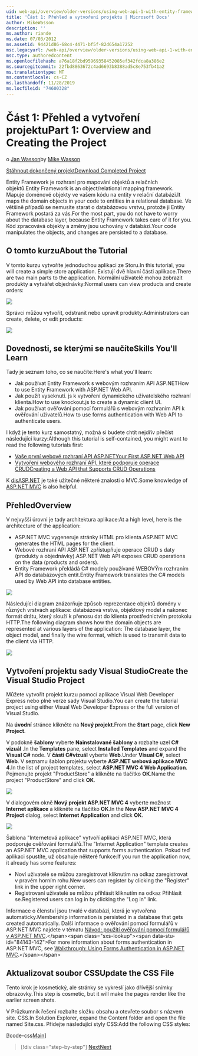```yaml
---
uid: web-api/overview/older-versions/using-web-api-1-with-entity-framework-5/using-web-api-with-entity-framework-part-1
title: 'Část 1: Přehled a vytvoření projektu | Microsoft Docs'
author: MikeWasson
description: ''
ms.author: riande
ms.date: 07/03/2012
ms.assetid: 94421d86-68c4-4471-bf5f-82d654a17252
msc.legacyurl: /web-api/overview/older-versions/using-web-api-1-with-entity-framework-5/using-web-api-with-entity-framework-part-1
msc.type: authoredcontent
ms.openlocfilehash: a76a18f2bd95969358452085ef342fdca8a386e2
ms.sourcegitcommit: 22fbd8863672c4ad6693b8388ad5c8e753fb41a2
ms.translationtype: MT
ms.contentlocale: cs-CZ
ms.lasthandoff: 11/28/2019
ms.locfileid: "74600328"
---
```

# <a name="part-1-overview-and-creating-the-project"></a><span data-ttu-id="84143-102">Část 1: Přehled a vytvoření projektu</span><span class="sxs-lookup"><span data-stu-id="84143-102">Part 1: Overview and Creating the Project</span></span>

<span data-ttu-id="84143-103">o [Jan Wasson](https://github.com/MikeWasson)</span><span class="sxs-lookup"><span data-stu-id="84143-103">by [Mike Wasson](https://github.com/MikeWasson)</span></span>

[<span data-ttu-id="84143-104">Stáhnout dokončený projekt</span><span class="sxs-lookup"><span data-stu-id="84143-104">Download Completed Project</span></span>](https://code.msdn.microsoft.com/ASP-NET-Web-API-with-afa30545)

<span data-ttu-id="84143-105">Entity Framework je rozhraní pro mapování objektů a relačních objektů.</span><span class="sxs-lookup"><span data-stu-id="84143-105">Entity Framework is an object/relational mapping framework.</span></span> <span data-ttu-id="84143-106">Mapuje doménové objekty ve vašem kódu na entity v relační databázi.</span><span class="sxs-lookup"><span data-stu-id="84143-106">It maps the domain objects in your code to entities in a relational database.</span></span> <span data-ttu-id="84143-107">Ve většině případů se nemusíte starat o databázovou vrstvu, protože ji Entity Framework postará za vás.</span><span class="sxs-lookup"><span data-stu-id="84143-107">For the most part, you do not have to worry about the database layer, because Entity Framework takes care of it for you.</span></span> <span data-ttu-id="84143-108">Kód zpracovává objekty a změny jsou uchovány v databázi.</span><span class="sxs-lookup"><span data-stu-id="84143-108">Your code manipulates the objects, and changes are persisted to a database.</span></span>

## <a name="about-the-tutorial"></a><span data-ttu-id="84143-109">O tomto kurzu</span><span class="sxs-lookup"><span data-stu-id="84143-109">About the Tutorial</span></span>

<span data-ttu-id="84143-110">V tomto kurzu vytvoříte jednoduchou aplikaci ze Storu.</span><span class="sxs-lookup"><span data-stu-id="84143-110">In this tutorial, you will create a simple store application.</span></span> <span data-ttu-id="84143-111">Existují dvě hlavní části aplikace.</span><span class="sxs-lookup"><span data-stu-id="84143-111">There are two main parts to the application.</span></span> <span data-ttu-id="84143-112">Normální uživatelé mohou zobrazit produkty a vytvářet objednávky:</span><span class="sxs-lookup"><span data-stu-id="84143-112">Normal users can view products and create orders:</span></span>

![](using-web-api-with-entity-framework-part-1/_static/image1.png)

<span data-ttu-id="84143-113">Správci můžou vytvořit, odstranit nebo upravit produkty:</span><span class="sxs-lookup"><span data-stu-id="84143-113">Administrators can create, delete, or edit products:</span></span>

![](using-web-api-with-entity-framework-part-1/_static/image2.png)

## <a name="skills-youll-learn"></a><span data-ttu-id="84143-114">Dovednosti, se kterými se naučíte</span><span class="sxs-lookup"><span data-stu-id="84143-114">Skills You'll Learn</span></span>

<span data-ttu-id="84143-115">Tady je seznam toho, co se naučíte:</span><span class="sxs-lookup"><span data-stu-id="84143-115">Here's what you'll learn:</span></span>

- <span data-ttu-id="84143-116">Jak používat Entity Framework s webovým rozhraním API ASP.NET</span><span class="sxs-lookup"><span data-stu-id="84143-116">How to use Entity Framework with ASP.NET Web API.</span></span>
- <span data-ttu-id="84143-117">Jak použít vyseknutí. js k vytvoření dynamického uživatelského rozhraní klienta.</span><span class="sxs-lookup"><span data-stu-id="84143-117">How to use knockout.js to create a dynamic client UI.</span></span>
- <span data-ttu-id="84143-118">Jak používat ověřování pomocí formulářů s webovým rozhraním API k ověřování uživatelů.</span><span class="sxs-lookup"><span data-stu-id="84143-118">How to use forms authentication with Web API to authenticate users.</span></span>

<span data-ttu-id="84143-119">I když je tento kurz samostatný, možná si budete chtít nejdřív přečíst následující kurzy:</span><span class="sxs-lookup"><span data-stu-id="84143-119">Although this tutorial is self-contained, you might want to read the following tutorials first:</span></span>

- [<span data-ttu-id="84143-120">Vaše první webové rozhraní API ASP.NET</span><span class="sxs-lookup"><span data-stu-id="84143-120">Your First ASP.NET Web API</span></span>](../../getting-started-with-aspnet-web-api/tutorial-your-first-web-api.md)
- [<span data-ttu-id="84143-121">Vytvoření webového rozhraní API, které podporuje operace CRUD</span><span class="sxs-lookup"><span data-stu-id="84143-121">Creating a Web API that Supports CRUD Operations</span></span>](../creating-a-web-api-that-supports-crud-operations.md)

<span data-ttu-id="84143-122">K [disASP.NET](../../../../mvc/index.md) je také užitečné některé znalosti o MVC.</span><span class="sxs-lookup"><span data-stu-id="84143-122">Some knowledge of [ASP.NET MVC](../../../../mvc/index.md) is also helpful.</span></span>

## <a name="overview"></a><span data-ttu-id="84143-123">Přehled</span><span class="sxs-lookup"><span data-stu-id="84143-123">Overview</span></span>

<span data-ttu-id="84143-124">V nejvyšší úrovni je tady architektura aplikace:</span><span class="sxs-lookup"><span data-stu-id="84143-124">At a high level, here is the architecture of the application:</span></span>

- <span data-ttu-id="84143-125">ASP.NET MVC vygeneruje stránky HTML pro klienta.</span><span class="sxs-lookup"><span data-stu-id="84143-125">ASP.NET MVC generates the HTML pages for the client.</span></span>
- <span data-ttu-id="84143-126">Webové rozhraní API ASP.NET zpřístupňuje operace CRUD s daty (produkty a objednávky).</span><span class="sxs-lookup"><span data-stu-id="84143-126">ASP.NET Web API exposes CRUD operations on the data (products and orders).</span></span>
- <span data-ttu-id="84143-127">Entity Framework překládá C# modely používané WEBOVÝm rozhraním API do databázových entit.</span><span class="sxs-lookup"><span data-stu-id="84143-127">Entity Framework translates the C# models used by Web API into database entities.</span></span>

![](using-web-api-with-entity-framework-part-1/_static/image3.png)

<span data-ttu-id="84143-128">Následující diagram znázorňuje způsob reprezentace objektů domény v různých vrstvách aplikace: databázová vrstva, objektový model a nakonec formát drátu, který slouží k přenosu dat do klienta prostřednictvím protokolu HTTP.</span><span class="sxs-lookup"><span data-stu-id="84143-128">The following diagram shows how the domain objects are represented at various layers of the application: The database layer, the object model, and finally the wire format, which is used to transmit data to the client via HTTP.</span></span>

![](using-web-api-with-entity-framework-part-1/_static/image4.png)

## <a name="create-the-visual-studio-project"></a><span data-ttu-id="84143-129">Vytvoření projektu sady Visual Studio</span><span class="sxs-lookup"><span data-stu-id="84143-129">Create the Visual Studio Project</span></span>

<span data-ttu-id="84143-130">Můžete vytvořit projekt kurzu pomocí aplikace Visual Web Developer Express nebo plné verze sady Visual Studio.</span><span class="sxs-lookup"><span data-stu-id="84143-130">You can create the tutorial project using either Visual Web Developer Express or the full version of Visual Studio.</span></span>

<span data-ttu-id="84143-131">Na **úvodní** stránce klikněte na **Nový projekt**.</span><span class="sxs-lookup"><span data-stu-id="84143-131">From the **Start** page, click **New Project**.</span></span>

<span data-ttu-id="84143-132">V podokně **šablony** vyberte **Nainstalované šablony** a rozbalte uzel  **C# vizuál** .</span><span class="sxs-lookup"><span data-stu-id="84143-132">In the **Templates** pane, select **Installed Templates** and expand the **Visual C#** node.</span></span> <span data-ttu-id="84143-133">V **části C#vizuál** vyberte **Web**.</span><span class="sxs-lookup"><span data-stu-id="84143-133">Under **Visual C#**, select **Web**.</span></span> <span data-ttu-id="84143-134">V seznamu šablon projektu vyberte **ASP.NET webová aplikace MVC 4**.</span><span class="sxs-lookup"><span data-stu-id="84143-134">In the list of project templates, select **ASP.NET MVC 4 Web Application**.</span></span> <span data-ttu-id="84143-135">Pojmenujte projekt "ProductStore" a klikněte na tlačítko **OK**.</span><span class="sxs-lookup"><span data-stu-id="84143-135">Name the project "ProductStore" and click **OK**.</span></span>

![](using-web-api-with-entity-framework-part-1/_static/image5.png)

<span data-ttu-id="84143-136">V dialogovém okně **Nový projekt ASP.NET MVC 4** vyberte možnost **Internet aplikace** a klikněte na tlačítko **OK**.</span><span class="sxs-lookup"><span data-stu-id="84143-136">In the **New ASP.NET MVC 4 Project** dialog, select **Internet Application** and click **OK**.</span></span>

![](using-web-api-with-entity-framework-part-1/_static/image6.png)

<span data-ttu-id="84143-137">Šablona "Internetová aplikace" vytvoří aplikaci ASP.NET MVC, která podporuje ověřování formulářů.</span><span class="sxs-lookup"><span data-stu-id="84143-137">The "Internet Application" template creates an ASP.NET MVC application that supports forms authentication.</span></span> <span data-ttu-id="84143-138">Pokud teď aplikaci spustíte, už obsahuje některé funkce:</span><span class="sxs-lookup"><span data-stu-id="84143-138">If you run the application now, it already has some features:</span></span>

- <span data-ttu-id="84143-139">Noví uživatelé se můžou zaregistrovat kliknutím na odkaz zaregistrovat v pravém horním rohu.</span><span class="sxs-lookup"><span data-stu-id="84143-139">New users can register by clicking the "Register" link in the upper right corner.</span></span>
- <span data-ttu-id="84143-140">Registrovaní uživatelé se můžou přihlásit kliknutím na odkaz Přihlásit se.</span><span class="sxs-lookup"><span data-stu-id="84143-140">Registered users can log in by clicking the "Log in" link.</span></span>

<span data-ttu-id="84143-141">Informace o členství jsou trvalé v databázi, která je vytvořena automaticky.</span><span class="sxs-lookup"><span data-stu-id="84143-141">Membership information is persisted in a database that gets created automatically.</span></span> <span data-ttu-id="84143-142">Další informace o ověřování pomocí formulářů v ASP.NET MVC najdete v tématu [Návod: použití ověřování pomocí formulářů v ASP.NET MVC](https://msdn.microsoft.com/library/ff398049(VS.98).aspx).</span><span class="sxs-lookup"><span data-stu-id="84143-142">For more information about forms authentication in ASP.NET MVC, see [Walkthrough: Using Forms Authentication in ASP.NET MVC](https://msdn.microsoft.com/library/ff398049(VS.98).aspx).</span></span>

## <a name="update-the-css-file"></a><span data-ttu-id="84143-143">Aktualizovat soubor CSS</span><span class="sxs-lookup"><span data-stu-id="84143-143">Update the CSS File</span></span>

<span data-ttu-id="84143-144">Tento krok je kosmetický, ale stránky se vykreslí jako dřívější snímky obrazovky.</span><span class="sxs-lookup"><span data-stu-id="84143-144">This step is cosmetic, but it will make the pages render like the earlier screen shots.</span></span>

<span data-ttu-id="84143-145">V Průzkumník řešení rozbalte složku obsahu a otevřete soubor s názvem site. CSS.</span><span class="sxs-lookup"><span data-stu-id="84143-145">In Solution Explorer, expand the Content folder and open the file named Site.css.</span></span> <span data-ttu-id="84143-146">Přidejte následující styly CSS:</span><span class="sxs-lookup"><span data-stu-id="84143-146">Add the following CSS styles:</span></span>

[!code-css[Main](using-web-api-with-entity-framework-part-1/samples/sample1.css)]

> [!div class="step-by-step"]
> [<span data-ttu-id="84143-147">Next</span><span class="sxs-lookup"><span data-stu-id="84143-147">Next</span></span>](using-web-api-with-entity-framework-part-2.md)
